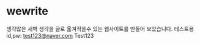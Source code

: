 # wewrite
생각많은 새벽 생각을 글로 옮겨적을수 있는 웹사이트를 만들어 보았습니다.
테스트용 id,pw: test123@naver.com
              Test123
